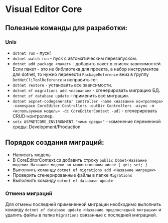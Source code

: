 # Visual Editor Core

## Полезные команды для разработки:

### Unix

* `dotnet run` - пуск!
* `dotnet watch run` - пуск с автоматическим перезапуском.
* `dotnet add package <пакет>` - добавить пакет в список зависимостей.
  Если пакет - это не библиотека для проекта, а набор инструментов для dotnet, то нужно перенести `PackageReference` вниз в группу `DotNetCliToolReference` и исправить тег.
* `dotnet restore` - установить все зависимости.
* `dotnet ef migrations add <название>` - сгенерировать миграцию БД.
* `dotnet ef database update` - применить все миграции.
* `dotnet aspnet-codegenerator controller -name <название контроллера> -namespace CoreEditor.Controllers -outDir Controllers -async -m <используемая модель> -dc CoreEditorContext -udl` - сгенерировать CRUD-контроллер.
* `setx ASPNETCORE_ENVIRONMENT "<имя среды>"` - изменение переменной среды: Development/Production

## Порядок создания миграций:

* Написать модель
* В CoreEditorContext.cs добавить строку `public DbSet<Название модели> Название модели во множественном числе { get; set; }`
* Выполнить команду `dotnet ef migrations add <Название миграции>`
* Проверить сгенерированные файлы в папке `Migrations`
* Выполнить команду `dotnet ef database update`

### Отмена миграций

Для отмены последней примененной миграции необходимо выполнить команду `dotnet ef database update <Название предпоследней миграции>` и удалить файлы в папке `Migrations` связанные с последней миграцией.
